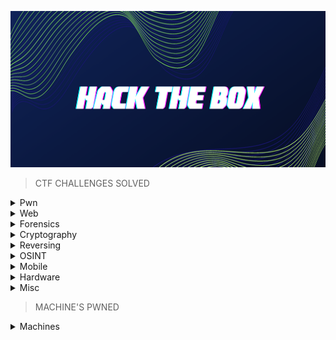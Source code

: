 <p align="center">
<img src="https://github.com/Bread-Yolk/hackthebox/blob/3349c58b447a6487178cc6e7e82711dfb9e8d5ad/Assets/banner.png" width="950" height="250">
</p>


> CTF CHALLENGES SOLVED

<details>
<br>
<summary> Pwn </summary>

|No.|Challenge's name|
|:-:|:--------------:|
|1. |[racecar](https://github.com/Bread-Yolk/hackthebox/tree/main/Categories/Pwn/racecar)|
|2. |[You know 0xDiablos](https://github.com/Bread-Yolk/hackthebox/tree/main/Categories/Pwn/You%20know%200xDiablos)|
|3. |[Jeeves](https://github.com/Bread-Yolk/hackthebox/tree/main/Categories/Pwn/Jeeves)|
|4. |[Space pirate: Entrypoint](https://github.com/Bread-Yolk/hackthebox/tree/main/Categories/Pwn/Space%20pirate%3A%20Entrypoint)|
|5. |[Reg](https://github.com/Bread-Yolk/hackthebox/tree/main/Categories/Pwn/Reg)|
|6. |[Space pirate: Going Deeper](https://github.com/Bread-Yolk/hackthebox/tree/main/Categories/Pwn/Space%20pirate%3A%20Going%20Deeper)|
|7. |[Bat Computer](https://github.com/Bread-Yolk/hackthebox/tree/main/Categories/Pwn/Bat%20Computer)|
|8. |[Blacksmith](https://github.com/Bread-Yolk/hackthebox/tree/main/Categories/Pwn/Blacksmith)|
|9. |[Shooting star](https://github.com/Bread-Yolk/hackthebox/tree/main/Categories/Pwn/Shooting%20star)|
|10. |[HTB Console](https://github.com/Bread-Yolk/hackthebox/tree/main/Categories/Pwn/HTB%20Console)|
|11. |[Optimistic](https://github.com/Bread-Yolk/hackthebox/tree/main/Categories/Pwn/Optimistic)|
|12. |[Restaurant](https://github.com/Bread-Yolk/hackthebox/tree/main/Categories/Pwn/Restaurant)|
|13. |[Entity](https://github.com/Bread-Yolk/hackthebox/tree/main/Categories/Pwn/Entity)|
|14. |[Getting Started](https://github.com/Bread-Yolk/hackthebox/tree/main/Categories/Pwn/Getting%20Started)|
|15. |[Questionnaire](https://github.com/Bread-Yolk/hackthebox/tree/main/Categories/Pwn/Questionnaire)|
|16. |[Nightmare](https://github.com/Bread-Yolk/hackthebox/blob/main/Categories/Pwn/Nightmare/README.md)|
|17. |[Void](https://github.com/Bread-Yolk/hackthebox/blob/main/Categories/Pwn/Void/README.md)|
|18. |[Fleet Management](https://github.com/Bread-Yolk/hackthebox/blob/main/Categories/Pwn/Fleet%20Management/README.md)|
|19. |[Vault-breaker](https://github.com/jon-brandy/hackthebox/blob/main/Categories/Pwn/Vault-breaker/README.md)|
|20. |[Spooky Time](https://github.com/jon-brandy/hackthebox/blob/main/Categories/Pwn/Spooky%20Time/README.md)|
|21. |[Space pirate: Retribution](https://github.com/jon-brandy/hackthebox/blob/main/Categories/Pwn/Space%20pirate%3A%20Retribution/README.md)|
|22. |[Space](https://github.com/jon-brandy/hackthebox/blob/main/Categories/Pwn/Space/README.md)|
|23. |[Leet Test](https://github.com/jon-brandy/hackthebox/blob/main/Categories/Pwn/Leet%20Test/README.md)|
|24. |[Trick or Deal](https://github.com/jon-brandy/hackthebox/blob/main/Categories/Pwn/Trick%20or%20Deal/README.md)|
|25. |[Format](https://github.com/jon-brandy/hackthebox/blob/main/Categories/Pwn/Format/README.md)|

</details>


<details>
<br>
<summary> Web </summary>

|No.|Challenge's name|
|:-:|:--------------:|
|1. |[Templated](https://github.com/Bread-Yolk/hackthebox/blob/main/Categories/Web/Templated/README.md)|
|2. |[LoveTok](https://github.com/Bread-Yolk/hackthebox/blob/main/Categories/Web/LoveTok/README.md)|
|3. |[Phonebook](https://github.com/Bread-Yolk/hackthebox/blob/main/Categories/Web/Phonebook/README.md)|
|4. |[Spookifier](https://github.com/Bread-Yolk/hackthebox/blob/main/Categories/Web/Spookifier/README.md)|
|5. |[looking glass](https://github.com/Bread-Yolk/hackthebox/blob/main/Categories/Web/looking%20glass/README.md)|
|6. |[sanitize](https://github.com/Bread-Yolk/hackthebox/blob/main/Categories/Web/sanitize/README.md)|
|7. |[baby auth](https://github.com/Bread-Yolk/hackthebox/blob/main/Categories/Web/baby%20auth/README.md)|
|8. |[baby BonChewerCon](https://github.com/Bread-Yolk/hackthebox/blob/main/Categories/Web/baby%20BoneChewerCon/README.md)|
|9. |[Full Stack Conf](https://github.com/Bread-Yolk/hackthebox/blob/main/Categories/Web/Full%20Stack%20Conf/README.md)|
|10. |[baby interdimensional internet](https://github.com/Bread-Yolk/hackthebox/blob/main/Categories/Web/baby%20interdimensional%20internet/README.md)|
|11. |[Juggling facts](https://github.com/Bread-Yolk/hackthebox/blob/main/Categories/Web/Juggling%20facts/README.md)|
|12. |[baby nginxatsu](https://github.com/Bread-Yolk/hackthebox/blob/main/Categories/Web/baby%20nginxatsu/README.md)|
|13. |[baby todo or not todo](https://github.com/Bread-Yolk/hackthebox/blob/main/Categories/Web/baby%20todo%20or%20not%20todo/README.md)|
|14. |[baby WAFfles order](https://github.com/Bread-Yolk/hackthebox/blob/main/Categories/Web/baby%20WAFfles%20order/README.md)|
|15. |[BlinkerFluids](https://github.com/Bread-Yolk/hackthebox/blob/main/Categories/Web/BlinkerFluids/README.md)|
|16. |[Orbital](https://github.com/Bread-Yolk/hackthebox/blob/main/Categories/Web/Orbital/README.md)|
|17. |[Trapped Source](https://github.com/Bread-Yolk/hackthebox/blob/main/Categories/Web/Trapped%20Source/README.md)|
|18. |[Passman](https://github.com/jon-brandy/hackthebox/blob/main/Categories/Web/Passman/README.md)|


</details>


<details>
<br>
<summary> Forensics </summary>

|No.|Challenge's name|
|:-:|:--------------:|
|1. |[Illumination](https://github.com/Bread-Yolk/hackthebox/blob/main/Categories/Forensics/Illumination/README.md)|
|2. |[MarketDump](https://github.com/Bread-Yolk/hackthebox/blob/main/Categories/Forensics/MarketDump/README.md)|
|3. |[Wrong Spooky Seasaon](https://github.com/Bread-Yolk/hackthebox/blob/main/Categories/Forensics/Wrong%20Spooky%20Season/README.md)|
|4. |[Marshal in the Middle](https://github.com/Bread-Yolk/hackthebox/blob/main/Categories/Forensics/Marshal%20in%20the%20Middle/README.md)|
|5. |[Chase](https://github.com/Bread-Yolk/hackthebox/blob/main/Categories/Forensics/Chase/README.md)|
|6. |[Event Horizon](https://github.com/Bread-Yolk/hackthebox/blob/main/Categories/Forensics/Event%20Horizon/README.md)|
|7. |[Insider](https://github.com/Bread-Yolk/hackthebox/blob/main/Categories/Forensics/Insider/README.md)|
|8. |[Export](https://github.com/Bread-Yolk/hackthebox/blob/main/Categories/Forensics/Export/README.md)|
|9. |[Persistence](https://github.com/Bread-Yolk/hackthebox/blob/main/Categories/Forensics/Persistence/README.md)|
|10. |[No Place To Hide](https://github.com/Bread-Yolk/hackthebox/blob/main/Categories/Forensics/No%20Place%20To%20Hide/README.md)|
|11. |[Lure](https://github.com/Bread-Yolk/hackthebox/blob/main/Categories/Forensics/Lure/README.md)|
|12. |[Logger](https://github.com/Bread-Yolk/hackthebox/blob/main/Categories/Forensics/Logger/README.md)|
|13. |[Halloween Invitation](https://github.com/Bread-Yolk/hackthebox/blob/main/Categories/Forensics/Halloween%20Invitation/README.md)|
|14. |[Peel Back The Layers](https://github.com/Bread-Yolk/hackthebox/blob/main/Categories/Forensics/Peel%20Back%20The%20Layers/README.md)|
|15. |[Reminiscent](https://github.com/Bread-Yolk/hackthebox/blob/main/Categories/Forensics/Reminiscent/README.md)|
|16. |[Intergalactic Recovery](https://github.com/Bread-Yolk/hackthebox/blob/main/Categories/Forensics/Intergalactic%20Recovery/README.md)|
|16. |[Downgrade](https://github.com/Bread-Yolk/hackthebox/blob/main/Categories/Forensics/Downgrade/README.md)|
|17. |[Automation](https://github.com/Bread-Yolk/hackthebox/blob/main/Categories/Forensics/Automation/README.md)|
|18. |[Perseverance](https://github.com/Bread-Yolk/hackthebox/blob/main/Categories/Forensics/Perseverance/README.md)|
|19. |[Deadly Arthropod](https://github.com/Bread-Yolk/hackthebox/blob/main/Categories/Forensics/Deadly%20Arthropod/README.md)|
|20. |[Keep Tryin'](https://github.com/Bread-Yolk/hackthebox/blob/main/Categories/Forensics/Keep%20Tryin'/README.md)|
|21. |[Strike Back](https://github.com/Bread-Yolk/hackthebox/blob/main/Categories/Forensics/Strike%20Back/README.md)|
|22. |[Diagnostic](https://github.com/Bread-Yolk/hackthebox/blob/main/Categories/Forensics/Diagnostic/README.md)|
|23. |[Fake News](https://github.com/Bread-Yolk/hackthebox/blob/main/Categories/Forensics/Fake%20News/README.md)|
|24. |[POOF](https://github.com/Bread-Yolk/hackthebox/blob/main/Categories/Forensics/POOF/README.md)|
|25. |[Alien Cradle](https://github.com/Bread-Yolk/hackthebox/blob/main/Categories/Forensics/Alien%20Cradle/README.md)|
|26. |[Extraterrestrial Persistence](https://github.com/Bread-Yolk/hackthebox/blob/main/Categories/Forensics/Extraterrestrial%20Persistence/README.md)|
|27. |[Artifact Of Dangerous Sighting](https://github.com/Bread-Yolk/hackthebox/blob/main/Categories/Forensics/Artifact%20Of%20Dangerous%20Sighting/README.md)|
|28. |[oBfsC4t10n2](https://github.com/Bread-Yolk/hackthebox/blob/main/Categories/Forensics/oBfsC4t10n2/README.md)|
|29. |[Packet Cyclone](https://github.com/Bread-Yolk/hackthebox/blob/main/Categories/Forensics/Packet%20Cyclone/README.md)|

  

</details>

<details>
<br>
<summary> Cryptography </summary>

|No.|Challenge's name|
|:-:|:--------------:|
|1. |[BabyEncryption](https://github.com/jon-brandy/hackthebox/blob/main/Categories/Cryptography/BabyEncryption/README.md)|
|2. |[xorxorxor](https://github.com/jon-brandy/hackthebox/tree/main/Categories/Cryptography/xorxorxor)|
|3. |[Android in the Middle](https://github.com/jon-brandy/hackthebox/blob/main/Categories/Cryptography/Android-in-the-Middle/README.md)|
|4. |[Weak RSA](https://github.com/jon-brandy/hackthebox/blob/main/Categories/Cryptography/Weak%20RSA/README.md)|
|5. |[Classic, yet complicated!](https://github.com/jon-brandy/hackthebox/blob/main/Categories/Cryptography/Classic%2C%20yet%20complicated!/README.md)|
|6. |[Brainy's Cipher](https://github.com/jon-brandy/hackthebox/blob/main/Categories/Cryptography/Brainy's%20Cipher/README.md)|
|7. |[Gonna-Lift-Em-All](https://github.com/jon-brandy/hackthebox/blob/main/Categories/Cryptography/Gonna-Lift-Em-All/README.md)|
|8. |[Ancient Encodings](https://github.com/jon-brandy/hackthebox/blob/main/Categories/Cryptography/Ancient%20Encodings/README.md)|
|9. |[Nuclear Sale](https://github.com/Bread-Yolk/hackthebox/blob/main/Categories/Cryptography/Nuclear%20Sale/README.md)|


</details>


<details>
<br>
<summary> Reversing </summary>

|No.|Challenge's name|
|:-:|:--------------:|
|1. |[Impossible Password](https://github.com/jon-brandy/hackthebox/blob/main/Categories/Reversing/Impossible%20Password/README.md)|
|2. |[Bypass](https://github.com/jon-brandy/hackthebox/blob/main/Categories/Reversing/Bypass/README.md)|
|3. |[Behind the Scenes](https://github.com/jon-brandy/hackthebox/blob/main/Categories/Reversing/Behind%20the%20Scenes/README.md)|
|4. |[WIDE](https://github.com/jon-brandy/hackthebox/blob/main/Categories/Reversing/WIDE/README.md)|
|5. |[Baby RE](https://github.com/jon-brandy/hackthebox/blob/main/Categories/Reversing/Baby%20RE/README.md)|
|6. |[You Cant C Me](https://github.com/jon-brandy/hackthebox/blob/main/Categories/Reversing/You%20Cant%20C%20Me/README.md)|
|7. |[Find The Easy Pass](https://github.com/jon-brandy/hackthebox/blob/main/Categories/Reversing/Find%20The%20Easy%20Pass/README.md)|
|8. |[Baby Crypt](https://github.com/jon-brandy/hackthebox/blob/main/Categories/Reversing/Baby%20Crypt/README.md)|
|9. |[Ransom](https://github.com/jon-brandy/hackthebox/blob/main/Categories/Reversing/Ransom/README.md)|
|10. |[Anti Flag](https://github.com/Bread-Yolk/hackthebox/tree/main/Categories/Reversing/Anti%20Flag)|
|11. |[Ouija](https://github.com/jon-brandy/hackthebox/blob/main/Categories/Reversing/Ouija/README.md)|
|12. |[Tear Or Dear](https://github.com/jon-brandy/hackthebox/blob/main/Categories/Reversing/Tear%20Or%20Dear/README.md)|
|13. |[Rebuilding](https://github.com/jon-brandy/hackthebox/blob/main/Categories/Reversing/Rebuilding/README.md)|
|14. |[Teleport](https://github.com/jon-brandy/hackthebox/blob/main/Categories/Reversing/Teleport/README.md)|
|15. |[Hunting License](https://github.com/jon-brandy/hackthebox/blob/main/Categories/Reversing/Hunting%20License/README.md)|

</details>


<details>
<br>
<summary> OSINT </summary>

|No.|Challenge's name|
|:-:|:--------------:|
|1. |[Easy Phish](https://github.com/jon-brandy/hackthebox/blob/main/Categories/OSINT/Easy%20Phish/README.md)|
|2. |[Infiltration](https://github.com/jon-brandy/hackthebox/blob/main/Categories/OSINT/Infiltration/README.md)|
|3. |[Money Flowz](https://github.com/jon-brandy/hackthebox/blob/main/Categories/OSINT/Money%20Flowz/README.md)|
|4. |[Missing in Action](https://github.com/jon-brandy/hackthebox/blob/main/Categories/OSINT/Missing%20in%20Action/README.md)|
|5. |[ID Exposed](https://github.com/jon-brandy/hackthebox/blob/main/Categories/OSINT/ID%20Exposed/README.md)|
|6. |[0ld is g0ld](https://github.com/jon-brandy/hackthebox/blob/main/Categories/OSINT/0ld%20is%20g0ld/README.md)|

</details>


</details>

<details>
<br>
<summary> Mobile </summary>

|No.|Challenge's name|
|:-:|:--------------:|
|1. |[Cat](https://github.com/jon-brandy/hackthebox/blob/main/Categories/Mobile/Cat/README.md)|
|2. |[Don't Overreact](https://github.com/jon-brandy/hackthebox/blob/main/Categories/Mobile/Don't%20Overreact/README.md)|
|3. |[APKey](https://github.com/jon-brandy/hackthebox/blob/main/Categories/Mobile/APKey/README.md)|
|4. |[Pinned](https://github.com/jon-brandy/hackthebox/blob/main/Categories/Mobile/Pinned/pinned.md)|
|5. |[APKrypt](https://github.com/jon-brandy/hackthebox/blob/main/Categories/Mobile/APKrypt/README.md)|
|6. |[Manager](https://github.com/jon-brandy/hackthebox/blob/main/Categories/Mobile/Manager/README.md)|


</details>


<details>
<br>
<summary> Hardware </summary>

|No.|Challenge's name|
|:-:|:--------------:|
|1. |[Debugging Interface](https://github.com/jon-brandy/hackthebox/blob/main/Categories/Hardware/Debugging%20Interface/README.md)|


</details>



<details>
<br>
<summary> Misc </summary>

|No.|Challenge's name|
|:-:|:--------------:|
|1. |[Canvas](https://github.com/jon-brandy/hackthebox/blob/main/Categories/Misc/Canvas/README.md)|
|2. |[fs0ciety](https://github.com/jon-brandy/hackthebox/blob/main/Categories/Misc/fs0ciety/README.md)|
|3. |[Milkshake](https://github.com/jon-brandy/hackthebox/blob/main/Categories/Misc/Milkshake/README.md)|
|4. |[Hackerman](https://github.com/jon-brandy/hackthebox/blob/main/Categories/Misc/Hackerman/README.md)|
|5. |[Da Vinci](https://github.com/jon-brandy/hackthebox/blob/main/Categories/Misc/Da%20Vinci/README.md)|
|6. |[Art](https://github.com/jon-brandy/hackthebox/blob/main/Categories/Misc/Art/README.md)|
|7. |[misDIRection](https://github.com/jon-brandy/hackthebox/blob/main/Categories/Misc/misDIRection/README.md)|
|9. |[Emdee five for life](https://github.com/jon-brandy/hackthebox/blob/main/Categories/Misc/Emdee%20five%20for%20life/README.md)|
|10. |[The secret of a Queen](https://github.com/jon-brandy/hackthebox/blob/main/Categories/Misc/The%20secret%20of%20%20a%20Queen/README.md)|
|11. |[Eternal Loop](https://github.com/jon-brandy/hackthebox/blob/main/Categories/Misc/Eternal%20Loop/README.md)|

</details>


> MACHINE'S PWNED


<details>
<br>
<summary> Machines </summary>

|No.|Challenge's name|
|:-:|:--------------:|
|1. |[Blue](https://github.com/jon-brandy/hackthebox/blob/main/Categories/Machines/Blue/README.md)|
|2. |[Jerry](https://github.com/jon-brandy/hackthebox/blob/main/Categories/Machines/Jerry/README.md)|
|3. |[Lame](https://github.com/jon-brandy/hackthebox/blob/main/Categories/Machines/Lame/README.md)|
|4. |[Netmon](https://github.com/jon-brandy/hackthebox/blob/main/Categories/Machines/Netmon/README.md)|
|5. |[Photobomb](https://github.com/jon-brandy/hackthebox/blob/main/Categories/Machines/Photobomb/README.md)|
|6. |[Precious](https://github.com/jon-brandy/hackthebox/blob/main/Categories/Machines/Precious/README.md)|
|7. |[Shoppy](https://github.com/jon-brandy/hackthebox/blob/main/Categories/Machines/Shoppy/README.md)|


</details>



